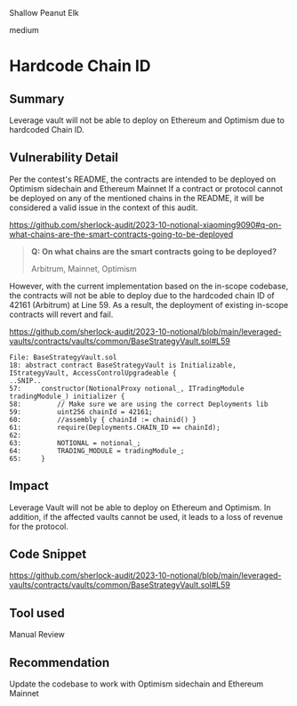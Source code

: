 Shallow Peanut Elk

medium

# Hardcode Chain ID

## Summary

Leverage vault will not be able to deploy on Ethereum and Optimism due to hardcoded Chain ID.

## Vulnerability Detail

Per the contest's README, the contracts are intended to be deployed on Optimism sidechain and Ethereum Mainnet If a contract or protocol cannot be deployed on any of the mentioned chains in the README, it will be considered a valid issue in the context of this audit.

https://github.com/sherlock-audit/2023-10-notional-xiaoming9090#q-on-what-chains-are-the-smart-contracts-going-to-be-deployed

> **Q: On what chains are the smart contracts going to be deployed?**
>
> Arbitrum, Mainnet, Optimism

However, with the current implementation based on the in-scope codebase, the contracts will not be able to deploy due to the hardcoded chain ID of 42161 (Arbitrum) at Line 59. As a result, the deployment of existing in-scope contracts will revert and fail.

https://github.com/sherlock-audit/2023-10-notional/blob/main/leveraged-vaults/contracts/vaults/common/BaseStrategyVault.sol#L59

```solidity
File: BaseStrategyVault.sol
18: abstract contract BaseStrategyVault is Initializable, IStrategyVault, AccessControlUpgradeable {
..SNIP..
57:     constructor(NotionalProxy notional_, ITradingModule tradingModule_) initializer {
58:         // Make sure we are using the correct Deployments lib
59:         uint256 chainId = 42161;
60:         //assembly { chainId := chainid() }
61:         require(Deployments.CHAIN_ID == chainId);
62: 
63:         NOTIONAL = notional_;
64:         TRADING_MODULE = tradingModule_;
65:     }
```

## Impact

Leverage Vault will not be able to deploy on Ethereum and Optimism. In addition, if the affected vaults cannot be used, it leads to a loss of revenue for the protocol.

## Code Snippet

https://github.com/sherlock-audit/2023-10-notional/blob/main/leveraged-vaults/contracts/vaults/common/BaseStrategyVault.sol#L59

## Tool used

Manual Review

## Recommendation

Update the codebase to work with Optimism sidechain and Ethereum Mainnet
